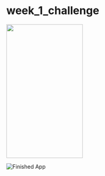 # week_1_challenge

<img src="https://www.linkedin.com/embed/feed/update/urn:li:ugcPost:6686640734889644032"  width="200" height="350" /> 


![Finished App](https://www.linkedin.com/embed/feed/update/urn:li:ugcPost:6686640734889644032)
